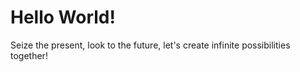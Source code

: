 # Hello World!

Seize the present, look to the future, let's create infinite possibilities together!
